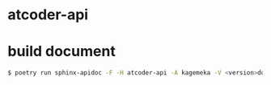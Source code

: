 # atcoder-api


# build document 

```bash
$ poetry run sphinx-apidoc -F -H atcoder-api -A kagemeka -V <version>docs/ src/
```